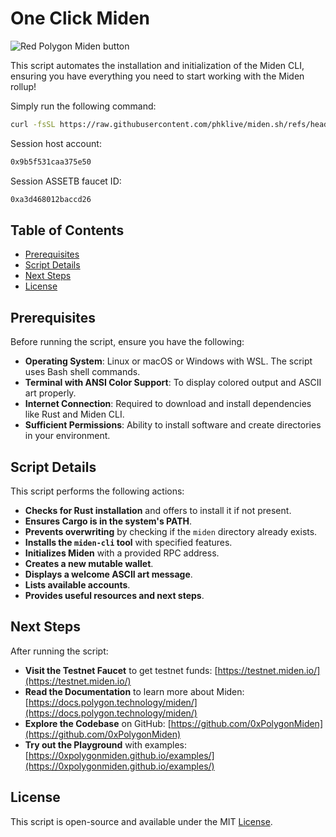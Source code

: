 # One Click Miden

![Red Polygon Miden button](./logo.png)

This script automates the installation and initialization of the Miden CLI, ensuring you have everything you need to start working with the Miden rollup!

Simply run the following command:

```bash
curl -fsSL https://raw.githubusercontent.com/phklive/miden.sh/refs/heads/main/miden.sh | sh && cd miden
```

Session host account:

```bash
0x9b5f531caa375e50
```

Session ASSETB faucet ID:

```bash
0xa3d468012baccd26
```

## Table of Contents

- [Prerequisites](#prerequisites)
- [Script Details](#script-details)
- [Next Steps](#next-steps)
- [License](#license)

## Prerequisites

Before running the script, ensure you have the following:

- **Operating System**: Linux or macOS or Windows with WSL. The script uses Bash shell commands.
- **Terminal with ANSI Color Support**: To display colored output and ASCII art properly.
- **Internet Connection**: Required to download and install dependencies like Rust and Miden CLI.
- **Sufficient Permissions**: Ability to install software and create directories in your environment.

## Script Details

This script performs the following actions:

- **Checks for Rust installation** and offers to install it if not present.
- **Ensures Cargo is in the system's PATH**.
- **Prevents overwriting** by checking if the `miden` directory already exists.
- **Installs the `miden-cli` tool** with specified features.
- **Initializes Miden** with a provided RPC address.
- **Creates a new mutable wallet**.
- **Displays a welcome ASCII art message**.
- **Lists available accounts**.
- **Provides useful resources and next steps**.

## Next Steps

After running the script:

- **Visit the Testnet Faucet** to get testnet funds: [https://testnet.miden.io/](https://testnet.miden.io/)
- **Read the Documentation** to learn more about Miden: [https://docs.polygon.technology/miden/](https://docs.polygon.technology/miden/)
- **Explore the Codebase** on GitHub: [https://github.com/0xPolygonMiden](https://github.com/0xPolygonMiden)
- **Try out the Playground** with examples: [https://0xpolygonmiden.github.io/examples/](https://0xpolygonmiden.github.io/examples/)

## License

This script is open-source and available under the MIT [License](./LICENSE).
